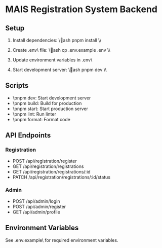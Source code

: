 ﻿# MAIS Registration System Backend

## Setup

1. Install dependencies:
   \\\ash
   pnpm install
   \\\

2. Create \.env\ file:
   \\\ash
   cp .env.example .env
   \\\

3. Update environment variables in \.env\

4. Start development server:
   \\\ash
   pnpm dev
   \\\

## Scripts

- \pnpm dev\: Start development server
- \pnpm build\: Build for production
- \pnpm start\: Start production server
- \pnpm lint\: Run linter
- \pnpm format\: Format code

## API Endpoints

### Registration

- POST /api/registration/register
- GET /api/registration/registrations
- GET /api/registration/registrations/:id
- PATCH /api/registration/registrations/:id/status

### Admin

- POST /api/admin/login
- POST /api/admin/register
- GET /api/admin/profile

## Environment Variables

See \.env.example\ for required environment variables.
